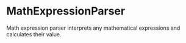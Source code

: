 # MathExpressionParser
Math expression parser interprets any mathematical expressions and calculates their value.
